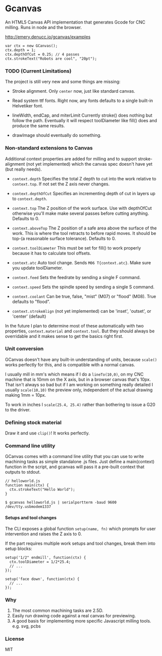 Gcanvas
========
An HTML5 Canvas API implementation that generates Gcode for CNC milling. Runs in node and the browser. 

http://emery.denucc.io/gcanvas/examples

```
var ctx = new GCanvas();
ctx.depth = 1;
ctx.depthOfCut = 0.25; // 4 passes
ctx.strokeText("Robots are cool", "20pt");
```

### TODO (Current Limitations)
The project is still very new and some things are missing:

* Stroke alignment. Only `center` now, just like standard canvas.

* Read system ttf fonts. Right now, any fonts defaults to a single built-in Helvetiker font.

* lineWidth, endCap, and miterLimit
   Currently stroke() does nothing but follow the path.
   Eventually it will respect toolDiameter like fill() does
   and produce the same results.

* drawImage should eventually do something.

### Non-standard extensions to Canvas 

Additional context properties are added for milling
and to support stroke-alignment (not yet implemented) which the canvas spec doesn't have yet (but really needs).

* `context.depth` Specifies the total Z depth to cut into the work relative to `context.top`. If not set the Z axis never changes. 

* `context.depthOfCut` Specifies an incrementing depth of cut in layers up to `context.depth`.

* `context.top` The Z position of the work surface. Use with depthOfCut otherwise you'll make make several passes before cutting anything. Defaults to 0.
 
* `context.aboveTop` The Z position of a safe area above the surface of the work. This is where the tool retracts to before rapid moves. It should be top-(a reasonable surface tolerance). Defaults to 0.

* `context.toolDiameter` This must be set for fill() to work properly because it has to calculate tool offsets.

* `context.atc` Auto tool change. Sends `M06 T{context.atc}`. Make sure you update toolDiameter.

* `context.feed` Sets the feedrate by sending a single F command.

* `context.speed` Sets the spindle speed by sending a single S command.

* `context.coolant` Can be true, false, "mist" (M07) or "flood" (M08). True defaults to "flood".

* `context.strokeAlign` (not yet implemented) can be 'inset', 'outset', or 'center' (default)

In the future I plan to determine most of these automatically with two properties, `context.material` and `context.tool`. But they should always be overridable and it makes sense to get the basics right first.

### Unit conversion
GCanvas doesn't have any built-in understanding of units,
because `scale()` works perfectly for this, and is compatible
with a normal canvas.

I usually mill in mm's which means if I do a `lineTo(10,0)`,
on my CNC machine that is 10mm on the X axis, but in a browser
canvas that's 10px. That isn't always so bad but if I am working
on something really detailed I usually `scale(10,10)` the preview only,
independent of the actual drawing making 1mm = 10px.

To work in inches I `scale(25.4, 25.4)` rather than bothering to issue a G20 to the driver.
  
### Defining stock material
Draw it and use `clip()`! It works perfectly.


### Command line utility
GCanvas comes with a command line utility that you can use to write
machining tasks as simple standalone .js files. Just define a main(context) function in the script, and gcanvas will pass it a
pre-built context that outputs to stdout.

```
// helloworld.js
function main(ctx) {
  ctx.strokeText("Hello World");
}
```
```
$ gcanvas helloworld.js | serialportterm -baud 9600 /dev/tty.usbmodem1337
```

#### Setups and tool changes

The CLI exposes a global function `setup(name, fn)` which prompts for user
intervention and raises the Z axis to 0.

If the part requires multiple work setups and tool changes, break them into setup blocks:

```
setup('1/2" endmill', function(ctx) { 
  ctx.toolDiameter = 1/2*25.4;
  // ...
});

setup('face down', function(ctx) { 
  // ...
});
```

### Why

1. The most common machining tasks are 2.5D.
2. Easily run drawing code against a real canvas for previewing.
3. A good basis for implementing more specific Javascript milling tools. e.g. svg, pcbs

### License

MIT
